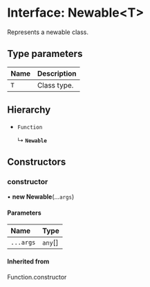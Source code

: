 # Interface: Newable<T\>

Represents a newable class.

## Type parameters

| Name | Description |
| :------ | :------ |
| `T` | Class type. |

## Hierarchy

- `Function`

  ↳ **`Newable`**

## Constructors

### constructor

• **new Newable**(...`args`)

#### Parameters

| Name | Type |
| :------ | :------ |
| `...args` | `any`[] |

#### Inherited from

Function.constructor
